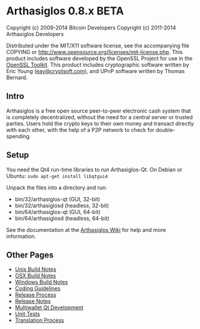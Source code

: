 Arthasiglos 0.8.x BETA
====================

Copyright (c) 2009-2014 Bitcoin Developers
Copyright (c) 2011-2014 Arthasiglos Developers

Distributed under the MIT/X11 software license, see the accompanying
file COPYING or http://www.opensource.org/licenses/mit-license.php.
This product includes software developed by the OpenSSL Project for use in the [OpenSSL Toolkit](http://www.openssl.org/). This product includes
cryptographic software written by Eric Young ([eay@cryptsoft.com](mailto:eay@cryptsoft.com)), and UPnP software written by Thomas Bernard.


Intro
---------------------
Arthasiglos is a free open source peer-to-peer electronic cash system that is
completely decentralized, without the need for a central server or trusted
parties.  Users hold the crypto keys to their own money and transact directly
with each other, with the help of a P2P network to check for double-spending.


Setup
---------------------
You need the Qt4 run-time libraries to run Arthasiglos-Qt. On Debian or Ubuntu:
	`sudo apt-get install libqtgui4`

Unpack the files into a directory and run:

- bin/32/arthasiglos-qt (GUI, 32-bit)
- bin/32/arthasiglosd (headless, 32-bit)
- bin/64/arthasiglos-qt (GUI, 64-bit)
- bin/64/arthasiglosd (headless, 64-bit)

See the documentation at the [Arthasiglos Wiki](http://arthasiglos.info)
for help and more information.


Other Pages
---------------------
- [Unix Build Notes](build-unix.md)
- [OSX Build Notes](build-osx.md)
- [Windows Build Notes](build-msw.md)
- [Coding Guidelines](coding.md)
- [Release Process](release-process.md)
- [Release Notes](release-notes.md)
- [Multiwallet Qt Development](multiwallet-qt.md)
- [Unit Tests](unit-tests.md)
- [Translation Process](translation_process.md)
